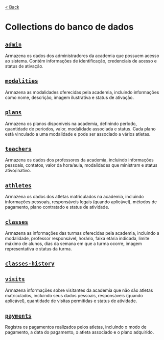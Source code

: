 [< Back](../)

# Collections do banco de dados

## [`admin`](../../backend/collections/admin/)
Armazena os dados dos administradores da academia que possuem acesso ao sistema. Contém informações de identificação, credenciais de acesso e status de ativação.

## [`modalities`](../../backend/collections/modalities/)
Armazena as modalidades oferecidas pela academia, incluindo informações como nome, descrição, imagem ilustrativa e status de ativação.

## [`plans`](../../backend/collections/plans/)
Armazena os planos disponíveis na academia, definindo período, quantidade de períodos, valor, modalidade associada e status. Cada plano está vinculado a uma modalidade e pode ser associado a vários atletas.

## [`teachers`](../../backend/collections/teachers/)
Armazena os dados dos professores da academia, incluindo informações pessoais, contatos, valor da hora/aula, modalidades que ministram e status ativo/inativo.

## [`athletes`](../../backend/collections/athletes/)
Armazena os dados dos atletas matriculados na academia, incluindo informações pessoais, responsáveis legais (quando aplicável), métodos de pagamento, plano contratado e status de atividade.

## [`classes`](../../backend/collections/classes/)
Armazena as informações das turmas oferecidas pela academia, incluindo a modalidade, professor responsável, horário, faixa etária indicada, limite máximo de alunos, dias da semana em que a turma ocorre, imagem representativa e status da turma.

## [`classes-history`](../../backend/collections/classes-history/)

## [`visits`](../../backend/collections/visits/)
Armazena informações sobre visitantes da academia que não são atletas matriculados, incluindo seus dados pessoais, responsáveis (quando aplicável), quantidade de visitas permitidas e status de atividade.

## [`payments`](../../backend/collections/payments/)
Registra os pagamentos realizados pelos atletas, incluindo o modo de pagamento, a data do pagamento, o atleta associado e o plano adquirido.